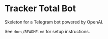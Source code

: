 # Tracker Total Bot

Skeleton for a Telegram bot powered by OpenAI.

See `docs/README.md` for setup instructions.
